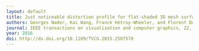 ```yaml
---
layout: default
title: Just noticeable distortion profile for flat-shaded 3D mesh surfaces
authors: Georges Nader, Kai Wang, Franck Hétroy-Wheeler, and Florent Dupont
journal: IEEE transactions on visualization and computer graphics, 22, no. 11
year: 2016
doi: http://dx.doi.org/10.1109/TVCG.2015.2507578
---
```

